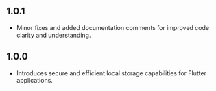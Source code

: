 ## 1.0.1

- Minor fixes and added documentation comments for improved code clarity and understanding.

## 1.0.0

- Introduces secure and efficient local storage capabilities for Flutter applications.
